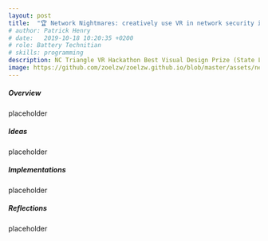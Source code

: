 ```yaml
---
layout: post
title:  "🏆 Network Nightmares: creatively use VR in network security issues"
# author: Patrick Henry
# date:   2019-10-18 10:20:35 +0200
# role: Battery Technitian
# skills: programming 
description: NC Triangle VR Hackathon Best Visual Design Prize (State Level Hackathon)
image: https://github.com/zoelzw/zoelzw.github.io/blob/master/assets/networkNightmares.jpg?raw=true
---
```

<div class="row">
  <div class="col-md-3">
    <!-- <span style="font-size: 2em; color: red;">
        <i class="fa fa-angle-right "></i>
    </span> -->
    <h5 class="Heading u-fontSize-h6 u-fontWeight-regular u-lineHeight-1_5 u-letterSpacing_3 u-displayInlineBlock u-textUpper"> Overview </h5>
  </div>
  
  <div class="col-md-9">
    <p>
      placeholder 
    </p> 
  </div>
</div>

<!-- <hr bordercolor = "lightgrey"> -->

<div class="row">
  <div class="col-md-3">
    <!-- <span style="font-size: 2em; color: red;">
        <i class="fa fa-angle-right "></i>
    </span> -->
    <h5 class="Heading u-fontSize-h6 u-fontWeight-regular u-lineHeight-1_5 u-letterSpacing_3 u-displayInlineBlock u-textUpper"> Ideas </h5>
  </div>
  
  <div class="col-md-9">
    <p> 
      placeholder
    </p>
  </div>


</div>
<div class="row">
  <div class="col-md-3">
    <!-- <span style="font-size: 2em; color: red;">
        <i class="fa fa-angle-right "></i>
    </span> -->
    <h5 class="Heading u-fontSize-h6 u-fontWeight-regular u-lineHeight-1_5 u-letterSpacing_3 u-displayInlineBlock u-textUpper"> Implementations </h5>
  </div>
  
  <div class="col-md-9">
    <p>
      placeholder 
    </p> 
  </div>
</div>

<!-- <hr bordercolor = "lightgrey"> -->

<div class="row">
  <div class="col-md-3">
    <!-- <span style="font-size: 2em; color: red;">
        <i class="fa fa-angle-right "></i>
    </span> -->
    <h5 class="Heading u-fontSize-h6 u-fontWeight-regular u-lineHeight-1_5 u-letterSpacing_3 u-displayInlineBlock u-textUpper"> Reflections </h5>
  </div>
  
  <div class="col-md-9">
    <p> 
      placeholder
    </p>
  </div>
</div>

